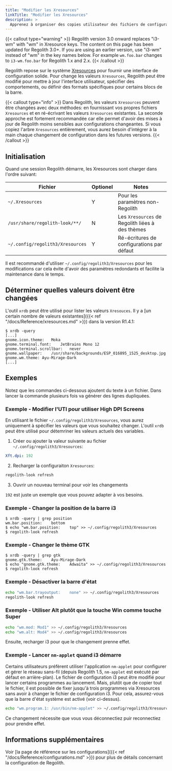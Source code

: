 ```yaml
---
title: "Modifier les Xresources"
linkTitle: "Modifier les Xresources"
description: >
  Apprenez à organiser des copies utilisateur des fichiers de configuration Regolith
---
```


{{< callout type="warning" >}}
Regolith version 3.0 onward replaces "i3-wm" with "wm" in Xresource keys.  The content on this page has been updated for Regolith 3.0+.  If you are using an earlier version, use "i3-wm" instead of "wm" in the key names below.  For example `wm.foo.bar` changes to `i3-wm.foo.bar` for Regolith 1.x and 2.x.
{{< /callout >}}

Regolith repose sur le système [Xresources](https://en.wikipedia.org/wiki/X_resources) pour fournir une interface de configuration solide.
Pour change les valeurs `Xresources`, Regolith peut être modifié pour mettre à jour l'interface utilisateur, spécifier des comportements, ou définir des formats spécifiques pour certains blocs de la barre.

{{< callout type="info" >}}
Dans Regolith, les valeurs `Xresources` peuvent être changées avec deux méthodes: en fournissant vos propres fichiers `Xresources` et en ré-écrivant les valeurs `Xresources` existantes. La seconde approche est fortement recommandée car elle permet d'avoir des mises à jour de Regolith moins sensibles aux configurations changeantes.
Si vous copiez l'arbre `Xresources` entièrement, vous aurez besoin d'intégrer à la main chaque changement de configuration dans les futures versions.
{{< /callout >}}

## Initialisation

Quand une session Regolith démarre, les Xresources sont charger dans l'ordre suivant:

| Fichier                          | Optionel | Notes                                           |
| -------------------------------- | -------- | ----------------------------------------------- |
| `~/.Xresources`                  | Y        | Pour les paramètres non- Regolith               |
| `/usr/share/regolith-look/**/`   | N        | Les `Xresources` de Regolith liées à des thèmes |
| `~/.config/regolith3/Xresources` | Y        | Ré-écritures de configurations par défaut       |

Il est recommandé d'utiliser `~/.config/regolith3/Xresources` pour les modifications car cela évite d'avoir des paramètres redondants et facilite la maintenance dans le temps.

## Déterminer quelles valeurs doivent être changées

L'outil `xrdb` peut être utilisé pour lister les valeurs `Xresouces`.
Il y a [un certain nombre de valeurs existantes]({{< ref "/docs/Reference/xresources.md" >}}) dans la version R1.4.1:

```console
$ xrdb -query
[...]
gnome.icon.theme:	Moka
gnome.terminal.font:	JetBrains Mono 12
gnome.terminal.scrollbar:	never
gnome.wallpaper:	/usr/share/backgrounds/ESP_016895_1525_desktop.jpg
gnome.wm.theme:	Ayu-Mirage-Dark
[...]
```

## Exemples

Notez que les commandes ci-dessous ajoutent du texte à un fichier. Dans lancer la commande plusieurs fois va générer des lignes dupliquées.

### Exemple - Modifier l'UTI pour utiliser High DPI Screens

En utilisant le fichier `~/.config/regolith3/Xresources`, vous aurez uniquement à spécifier les valeurs que vous souhaitez changer.
L'outil `xrdb` peut être utilisé pour détemriner les valeurs actuels des variables.

1. Créer ou ajouter la valeur suivante au fichier `~/.config/regolith3/Xresources`:

```yaml {filename="~/.config/regolith3/Xresources"}
Xft.dpi: 192
```

2. Recharger la configuraiton `Xresources`:

```bash
regolith-look refresh
```

3. Ouvrir un nouveau terminal pour voir les changements

`192` est juste un exemple que vous pouvez adapter à vos besoins.

### Exemple - Changer la position de la barre i3

```console
$ xrdb -query | grep position
wm.bar.position:	bottom
$ echo "wm.bar.position:	top" >> ~/.config/regolith3/Xresources
$ regolith-look refresh
```

### Exemple - Changer le thème GTK

```console
$ xrdb -query | grep gtk
gnome.gtk.theme:	Ayu-Mirage-Dark
$ echo "gnome.gtk.theme:	Adwaita" >> ~/.config/regolith3/Xresources
$ regolith-look refresh
```

### Exemple - Désactiver la barre d'état

```bash
echo "wm.bar.trayoutput:	none" >> ~/.config/regolith3/Xresources
regolith-look refresh
```

### Exemple - Utiliser Alt plutôt que la touche Win comme touche Super

```bash
echo "wm.mod: Mod1" >> ~/.config/regolith3/Xresources
echo "wm.alt: Mod4" >> ~/.config/regolith3/Xresources
```

Ensuite, recharger i3 pour que le changement prenne effet.

### Exemple - Lancer `nm-applet` quand i3 démarre

Certains utilisateurs préfèrent utiliser l'application `nm-applet` pour configurer et gérer le réseau sans-fil (depuis Regolith 1.5, `nm-applet` est exécuté par défaut en arrière-plan). Le fichier de configuration i3 peut être modifié pour lancer certains programmes au lancement. Mais, plutôt que de copier tout le fichier, il est possible de fixer jusqu'à trois programmes via Xresources sans avoir à changer le fichier de configuration i3. Pour cela, assurez-vous que la barre d'état système est activé (voir ci-dessus).

```bash
echo "wm.program.1: /usr/bin/nm-applet" >> ~/.config/regolith3/Xresources
```

Ce changement nécessite que vous vous déconnectiez puir reconnectiez pour prendre effet.

## Informations supplémentaires

Voir [la page de référence sur les configurations]({{< ref "/docs/Reference/configurations.md" >}}) pour plus de détails concernant la configuration de Regolith.
